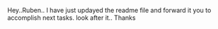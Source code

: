 Hey..Ruben.. I have just updayed the readme file and forward it you to accomplish next tasks.
look after it..
Thanks